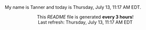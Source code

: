 My name is Tanner and today is Thursday, July 13, 11:17 AM EDT.

<p align="center">This <i>README</i> file is generated <b>every 3 hours</b>!</br>Last refresh: Thursday, July 13, 11:17 AM EDT<br /></p>
